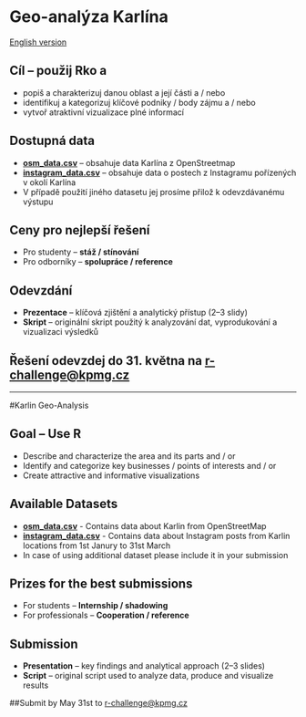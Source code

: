 # Geo-analýza Karlína

[English version](#karlin-geo-analysis)

## Cíl – použij Rko a
* popiš a charakterizuj danou oblast a její části a / nebo
* identifikuj a kategorizuj klíčové podniky / body zájmu a / nebo
* vytvoř atraktivní vizualizace plné informací

## Dostupná data 
* [**osm_data.csv**](https://github.com/KPMG-CZ/R-Data-Challenge/blob/master/Karlin_Geo_Analysis/osm_data.csv) – obsahuje data Karlína z OpenStreetmap
* [**instagram_data.csv**](https://github.com/KPMG-CZ/R-Data-Challenge/blob/master/Karlin_Geo_Analysis/instagram_data.csv) – obsahuje data o postech z Instagramu pořízených v okolí Karlína
* V případě použití jiného datasetu jej prosíme přilož k odevzdávanému výstupu

## Ceny pro nejlepší řešení
* Pro studenty – **stáž / stínování** 
* Pro odborníky – **spolupráce / reference** 

## Odevzdání
* **Prezentace** – klíčová zjištění a analytický přístup (2–3 slidy) 
* **Skript** – originální skript použitý k analyzování dat, vyprodukování a vizualizaci výsledků

## Řešení odevzdej do 31. května na r-challenge@kpmg.cz 

---

#Karlin Geo-Analysis

## Goal – Use R
* Describe and characterize the area and its parts and / or
* Identify and categorize key businesses / points of interests and / or
* Create attractive and informative visualizations

## Available Datasets

* [**osm_data.csv**](https://github.com/KPMG-CZ/R-Data-Challenge/blob/master/Karlin_Geo_Analysis/osm_data.csv) - Contains data about Karlin from OpenStreetMap 
* [**instagram_data.csv**](https://github.com/KPMG-CZ/R-Data-Challenge/blob/master/Karlin_Geo_Analysis/instagram_data.csv) - Contains data about Instagram posts from Karlin locations from 1st Janury to 31st March
* In case of using additional dataset please include it in your submission

## Prizes for the best submissions

* For students – **Internship / shadowing**
* For professionals – **Cooperation / reference**

## Submission

* **Presentation** – key findings and analytical approach (2–3 slides) 
* **Script** – original script used to analyze data, produce and visualize results

##Submit by May 31st to r-challenge@kpmg.cz 
